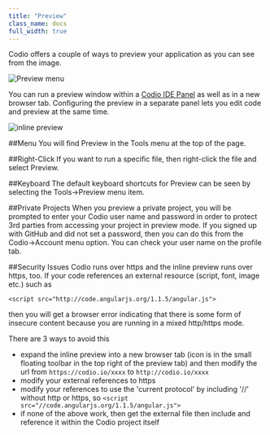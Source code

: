 ```yaml
---
title: "Preview"
class_name: docs
full_width: true
---
```


Codio offers a couple of ways to preview your application as you can see from the image.

![Preview menu](/img/docs/preview.png)

You can run a preview window within a [Codio IDE Panel](/docs/panels) as well as in a new browser tab. Configuring the preview in a separate panel lets you edit code and preview at the same time.

![inline preview](/img/docs/inline-preview.png)

##Menu
You will find Preview in the Tools menu at the top of the page.

##Right-Click
If you want to run a specific file, then right-click the file and select Preview.

##Keyboard
The default keyboard shortcuts for Preview can be seen by selecting the Tools->Preview menu item.

##Private Projects
When you preview a private project, you will be prompted to enter your Codio user name and password in order to protect 3rd parties from accessing your project in preview mode. If you signed up with GitHub and did not set a password, then you can do this from the Codio->Account menu option. You can check your user name on the profile tab.

##Security Issues
Codio runs over https and the inline preview runs over https, too. If your code references an external resource (script, font, image etc.) such as

	<script src="http://code.angularjs.org/1.1.5/angular.js">

then you will get a browser error indicating that there is some form of insecure content because you are running in a mixed http/https mode.

There are 3 ways to avoid this

- expand the inline preview into a new browser tab (icon is in the small floating toolbar in the top right of the preview tab) and then modify the url from `https://codio.io/xxxx` to `http://codio.io/xxxx`
- modify your external references to https
- modify your references to use the 'current protocol' by including '//' without http or https, so `<script src="//code.angularjs.org/1.1.5/angular.js">`
- if none of the above work, then get the external file then include and reference it within the Codio project itself




